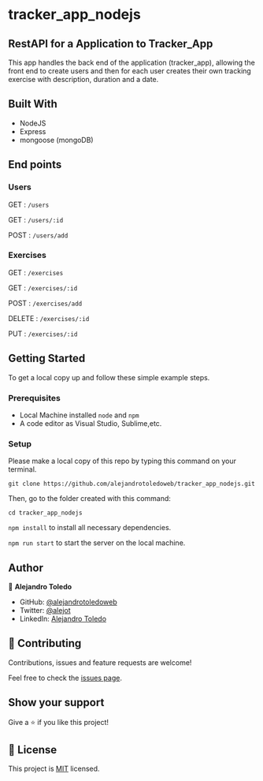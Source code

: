 # tracker_app_nodejs

## RestAPI for a Application to Tracker_App

This app handles the back end of the application (tracker_app), allowing the front end to create users and then for each user creates their own tracking exercise with description, duration and a date.

## Built With

- NodeJS
- Express
- mongoose (mongoDB)

## End points

### Users

GET : `/users`

GET : `/users/:id`

POST : `/users/add`

### Exercises

GET : `/exercises`

GET : `/exercises/:id`

POST : `/exercises/add`

DELETE : `/exercises/:id`

PUT : `/exercises/:id`

## Getting Started

To get a local copy up and follow these simple example steps.

### Prerequisites

- Local Machine installed `node` and `npm`
- A code editor as Visual Studio, Sublime,etc.

### Setup

Please make a local copy of this repo by typing this command on your terminal.

`git clone https://github.com/alejandrotoledoweb/tracker_app_nodejs.git`

Then, go to the folder created with this command:

`cd tracker_app_nodejs`

`npm install` to install all necessary dependencies.

`npm run start` to start the server on the local machine.

## Author

👤 **Alejandro Toledo**

- GitHub: [@alejandrotoledoweb](https://github.com/alejandrotoledoweb)
- Twitter: [@alejot](https://twitter.com/alejot)
- LinkedIn: [Alejandro Toledo](https://www.linkedin.com/in/alejandro-toledo-freire/)

## 🤝 Contributing

Contributions, issues and feature requests are welcome!

Feel free to check the [issues page](https://github.com/alejandrotoledoweb/tracker_app_nodejs/issues).

## Show your support

Give a ⭐️ if you like this project!

## 📝 License

This project is [MIT](https://opensource.org/licenses/MIT) licensed.
